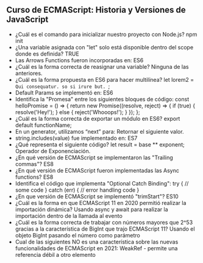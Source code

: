 ## Curso de ECMAScript: Historia y Versiones de JavaScript

- ¿Cuál es el comando para inicializar nuestro proyecto con Node.js?
  npm init
- ¿Una variable asignada con "let" solo está disponible dentro del scope donde es definida?
  TRUE
- Las Arrows Functions fueron incorporadas en:
  ES6
- ¿Cuál es la forma correcta de reasignar una variable?
  Ninguna de las anteriores.
- ¿Cuál es la forma propuesta en ES6 para hacer multilínea?
  let lorem2 = `Qui consequatur. so si irure but. `;
- Default Params se implementó en:
  ES6
- Identifica la "Promesa" entre los siguientes bloques de código:
  const helloPromise = () => { return new Promise((resolve, reject) => { if (true) { resolve('Hey!'); } else { reject('Whooops!'); } }); };
- ¿Cuál es la forma correcta de exportar un módulo en ES6?
  export default functionName;
- En un generator, utilizamos “next” para:
  Retornar el siguiente valor.
- string.includes(value) fue implementado en:
  ES7
- ¿Qué representa el siguiente código?
  let result = base \*\* exponent;
  Operador de Exponenciación.
- ¿En qué versión de ECMAScript se implementaron las "Trailing commas"?
  ES8
- ¿En qué versión de ECMAScript fueron implementadas las Async functions?
  ES8
- Identifica el código que implementa "Optional Catch Binding":
  try { // some code } catch (err) { // error handling code }
- ¿En que versión de ECMAScript se implementó "trimStart"?
  ES10
- ¿Cuál es la forma en que ECMAScript 11 en 2020 permitió realizar la importación dinámica?
  Usando async y await para realizar la importación dentro de la llamada al evento
- ¿Cuál es la forma correcta de trabajar con números mayores que 2^53 gracias a la característica de BigInt que trajo ECMAScript 11?
  Usando el objeto BigInt pasando el número como parámetro
- Cual de las siguientes NO es una característica sobre las nuevas funcionalidades de ECMAScript en 2021:
  WeakRef - permite una referencia débil a otro elemento
